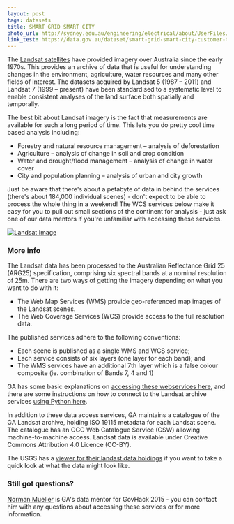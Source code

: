 ```yaml
---
layout: post
tags: datasets
title: SMART GRID SMART CITY
photo_url: http://sydney.edu.au/engineering/electrical/about/UserFiles/Image/smartgrid-logo.png
link_test: https://data.gov.au/dataset/smart-grid-smart-city-customer-trial-data
---
```


The [Landsat satellites](http://www.ga.gov.au/scientific-topics/earth-obs/satellites-and-sensors/landsat/arg25) have provided imagery over Australia since the early 1970s. This provides an archive of data that is useful for understanding changes in the environment, agriculture, water resources and many other fields of interest. The datasets acquired by Landsat 5 (1987 – 2011) and Landsat 7 (1999 – present) have been standardised to a systematic level to enable consistent analyses of the land surface both spatially and temporally. 

The best bit about Landsat imagery is the fact that measurements are available for such a long period of time. This lets you do pretty cool time based analysis including:

- Forestry and natural resource management – analysis of deforestation
- Agriculture – analysis of change in soil and crop condition
- Water and drought/flood management – analysis of change in water cover
- City and population planning – analysis of urban and city growth

Just be aware that there's about a petabyte of data in behind the services (there's about 184,000 individual scenes) - don't expect to be able to process the whole thing in a weekend! The WCS services below make it easy for you to pull out small sections of the continent for analysis - just ask one of our data mentors if you're unfamiliar with accessing these services.

[![Landsat Image](http://apod.nasa.gov/apod/image/9905/sanfran_landsat7_big.jpg)](http://www.ga.gov.au/scientific-topics/earth-obs/satellites-and-sensors/landsat/arg25)

### More info

The Landsat data has been processed to the Australian Reflectance Grid 25 (ARG25) specification, comprising six spectral bands at a nominal resolution of 25m. There are two ways of getting the imagery depending on what you want to do with it: 

- The Web Map Services (WMS) provide geo-referenced map images of the Landsat scenes.
- The Web Coverage Services (WCS) provide access to the full resolution data.

The published services adhere to the following conventions:

- Each scene is published as a single WMS and WCS service;
- Each service consists of six layers (one layer for each band); and
- The WMS services have an additional 7th layer which is a false colour composite (ie. combination of Bands 7, 4 and 1)

GA has some basic explanations on [accessing these webservices here](http://www.ga.gov.au/data-pubs/web-services), and there are some instructions on how to connect to the Landsat archive services [using Python here](http://earthinformatics.blogspot.com.au/2013/07/accessing-geoscience-australia-arg25.html).

In addition to these data access services, GA maintains a catalogue of the GA Landsat archive, holding ISO 19115 metadata for each Landsat scene.  The catalogue has an OGC Web Catalogue Service (CSW) allowing machine-to-machine access. Landsat data is available under Creative Commons Attribution 4.0 Licence (CC-BY).

The USGS has a [viewer for their landast data holdings](http://landsatlook.usgs.gov/) if you want to take a quick look at what the data might look like. 

### Still got questions?

<a href="mailto:nmgis@braidweb.net.au?Subject=Landsat%20for%20GovHack%202015">Norman Mueller</a> is GA's data mentor for GovHack 2015 - you can contact him with any questions about accessing these services or for more information.

